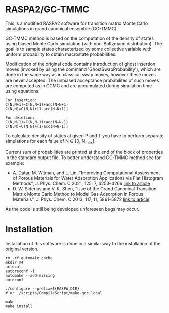 RASPA2/GC-TMMC
======

This is a modified RASPA2 software for transition matrix Monte Carlo simulations in grand canonical ensemble (GC-TMMC). 

GC-TMMC method is based on the computation of the density of states using biased Monte Carlo simulation (with non-Boltzmann distribution). The goal is to sample states characterized by some collective variable with uniform probability to obtain macrostate probabilities. 

Modification of the original code contains introduction of ghost insertion moves (invoked by using the command 'GhostSwapProbability'), which are done in the same way as in classical swap moves, however these moves are never accepted. The unbiased acceptance probabilites of such moves are computed as in GCMC and are accumulated during simulation time using equations:  

```
For insertion:
C(N,N+1)=C(N,N+1)+acc(N→N+1)
C(N,N)=C(N,N)+[1-acc(N→N+1)]

For deletion:
C(N,N-1)=C(N,N-1)+acc(N→N-1)
C(N,N)=C(N,N)+[1-acc(N→N-1)]
```

To calculate density of states at given P and T you have to perform separate simulations for each falue of N ∈ \[0, N<sub>max</sub>\].

Current sum of probabilities are printed at the end of the block of properties in the standard
output file. To better understand GC-TMMC method see for example:

* A. Datar, M. Witman, and L. Lin, "Improving Computational Assessment of Porous Materials for Water Adsorption Applications via Flat Histogram Methods", J. Phys. Chem. C 2021, 125, 7, 4253–4266
[link to article](https://doi.org/10.1021/acs.jpcc.0c11082)
* D. W. Siderius and V. K. Shen, "Use of the Grand Canonical Transition-Matrix Monte Carlo Method to Model Gas Adsorption in Porous Materials", J. Phys. Chem. C 2013, 117, 11, 5861–5872
[link to article](https://doi.org/10.1021/jp400480q)

As the code is still being developed unforeseen bugs may occur. 

Installation
============

Installation of this software is done in a similar way to the installation of the original version.

```
rm -rf autom4te.cache  
mkdir m4  
aclocal  
autoreconf -i  
automake --add-missing  
autoconf  

./configure --prefix=${RASPA_DIR}  
# or ./scripts/CompileScript/make-gcc-local  

make  
make install  
```


